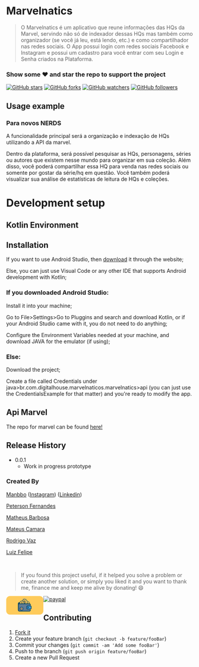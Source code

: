 # Marvelnatics

<!--![](Thumbnail.png)-->

> O Marvelnatics é um aplicativo que reune informações das HQs da Marvel, servindo não só de indexador dessas HQs mas também como organizador (se você já leu, está lendo, etc.) e como compartilhador nas redes sociais. O App possui login com redes sociais Facebook e Instagram e possui um cadastro para você entrar com seu Login e Senha criados na Plataforma.


### Show some :heart: and star the repo to support the project

[![GitHub stars](https://img.shields.io/github/stars/manbbo/marvelnatics.svg?style=social&label=Star)](https://github.com/manbbo/marvelnatics)
[![GitHub forks](https://img.shields.io/github/forks/manbbo/marvelnatics.svg?style=social&label=Fork)](https://github.com/manbbo/marvelnatics/fork)
[![GitHub watchers](https://img.shields.io/github/watchers/manbbo/marvelnatics.svg?style=social&label=Watch)](https://github.com/manbbo/marvelnatics)
[![GitHub followers](https://img.shields.io/github/followers/manbbo.svg?style=social&label=Follow)](https://github.com/manbbo)

<!--
### Screenshots

- First Screen

  <img src="https://github.com/manbbo/GetClub/blob/master/GetClub/screenshots/login.png"  height="400em"/>

- HomePage

    <img src="https://github.com/manbbo/GetClub/blob/master/GetClub/screenshots/home.png" height="400em"/>
  
- Payment

  <img src="https://github.com/manbbo/GetClub/blob/master/GetClub/screenshots/entrepreneur1.png"  height="400em"/>
  <img src="https://github.com/manbbo/GetClub/blob/master/GetClub/screenshots/entrepreneur2.png"  height="400em"/>

- Profile

  <img src="https://github.com/manbbo/GetClub/blob/master/GetClub/screenshots/profile.png" height="400em"/>
  <img src="https://github.com/manbbo/GetClub/blob/master/GetClub/screenshots/journey.png" height="400em"/>
  <img src="https://github.com/manbbo/GetClub/blob/master/GetClub/screenshots/deleteacc.png" height="400em"/>
-->

## Usage example

### Para novos NERDS
            
A funcionalidade principal será a organização e indexação de HQs utilizando a API da marvel.

Dentro da plataforma, será possível pesquisar as HQs, personagens, séries ou autores que existem nesse mundo para organizar em sua coleção. Além disso, você poderá compartilhar essa HQ para venda nas redes sociais ou somente por gostar da série/hq em questão. Você também poderá visualizar sua análise de estatísticas de leitura de HQs e coleções.


# Development setup

## Kotlin Environment

## Installation

If you want to use Android Studio, then [download](https://developer.android.com/studio?hl=es) it through the website;

Else, you can just use Visual Code or any other IDE that supports Android development with Kotlin;

### If you downloaded Android Studio:

Install it into your machine;

Go to File>Settings>Go to Pluggins and search and download Kotlin, or if your Android Studio came with it, you do not need to do anything;

Configure the Environment Variables needed at your machine, and download JAVA for the emulator (if using);

### Else:

Download the project;

Create a file called Credentials under java>br.com.digitalhouse.marvelnaticos.marvelnatics>api (you can just use the CredentialsExample for that matter) and you're ready to modify the app.

## Api Marvel

The repo for marvel can be found [here!](https://developer.marvel.com/docs)

## Release History

* 0.0.1
    * Work in progress prototype

### Created By

[Manbbo](https://github.com/manbbo) ([Instagram](https://www.instagram.com/elmanbbo)) ([Linkedin](https://www.linkedin.com/in/manbbo/))

[Peterson Fernandes](https://github.com/petersongit)

[Matheus Barbosa](https://github.com/matheusbsilva137)

[Mateus Camara](https://github.com/msbc1999)

[Rodrigo Vaz](https://github.com/rodrigogsvaz)

[Luiz Felipe](https://github.com/btmluiz)

<br/>

> If you found this project useful, if it helped you solve a problem or create another solution, or simply you liked it and you want to thank me, finance me and keep me alive by donating! :smile:

[![paypal](https://www.paypalobjects.com/en_US/i/btn/btn_donateCC_LG.gif)](https://www.paypal.com/cgi-bin/webscr?cmd=_donations&business=manbbo%40outlook.com&currency_code=BRL) 
[<img align="left" alt="BTC Button" width="100px" src="https://github.com/manbbo/manbbo/blob/master/btc_button.png" />](https://www.blockonomics.co/pay-url/0d920b260a8311eb)

## Contributing

1. [Fork it](https://github.com/manbbo/getclub/fork)
2. Create your feature branch (`git checkout -b feature/fooBar`)
3. Commit your changes (`git commit -am 'Add some fooBar'`)
4. Push to the branch (`git push origin feature/fooBar`)
5. Create a new Pull Request

<!-- Markdown link & img dfn's -->
[flutter-image]: https://flutter.dev/docs/get-started/install
[npm-url]: https://npmjs.org/package/datadog-metrics
[npm-downloads]: https://img.shields.io/npm/dm/datadog-metrics.svg?style=flat-square
[travis-image]: https://img.shields.io/travis/dbader/node-datadog-metrics/master.svg?style=flat-square
[travis-url]: https://travis-ci.org/dbader/node-datadog-metrics
[wiki]: https://github.com/yourname/yourproject/wiki
